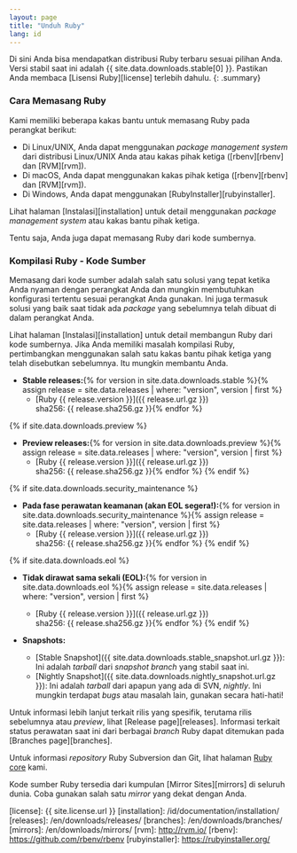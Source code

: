 ```yaml
---
layout: page
title: "Unduh Ruby"
lang: id
---
```


Di sini Anda bisa mendapatkan distribusi Ruby terbaru sesuai pilihan Anda.
Versi stabil saat ini adalah {{ site.data.downloads.stable[0] }}.
Pastikan Anda membaca [Lisensi Ruby][license] terlebih dahulu.
{: .summary}

### Cara Memasang Ruby

Kami memiliki beberapa kakas bantu untuk memasang Ruby pada perangkat berikut:

* Di Linux/UNIX, Anda dapat menggunakan *package management system* dari
  distribusi Linux/UNIX Anda atau kakas pihak ketiga ([rbenv][rbenv] dan [RVM][rvm]).
* Di macOS, Anda dapat menggunakan kakas pihak ketiga ([rbenv][rbenv] dan [RVM][rvm]).
* Di Windows, Anda dapat menggunakan [RubyInstaller][rubyinstaller].

Lihat halaman [Instalasi][installation] untuk detail menggunakan
*package management system* atau kakas bantu pihak ketiga.

Tentu saja, Anda juga dapat memasang Ruby dari kode sumbernya.

### Kompilasi Ruby - Kode Sumber

Memasang dari kode sumber adalah salah satu solusi yang tepat ketika Anda
nyaman dengan perangkat Anda dan mungkin membutuhkan konfigurasi tertentu
sesuai perangkat Anda gunakan. Ini juga termasuk solusi yang baik saat
tidak ada *package* yang sebelumnya telah dibuat di dalam perangkat Anda.

Lihat halaman [Instalasi][installation] untuk detail membangun
Ruby dari kode sumbernya. Jika Anda memiliki masalah kompilasi Ruby, pertimbangkan menggunakan
salah satu kakas bantu pihak ketiga yang telah disebutkan sebelumnya. Itu mungkin membantu Anda.

* **Stable releases:**{% for version in site.data.downloads.stable %}{% assign release = site.data.releases | where: "version", version | first %}
  * [Ruby {{ release.version }}]({{ release.url.gz }})<br>
    sha256: {{ release.sha256.gz }}{% endfor %}

{% if site.data.downloads.preview %}
* **Preview releases:**{% for version in site.data.downloads.preview %}{% assign release = site.data.releases | where: "version", version | first %}
  * [Ruby {{ release.version }}]({{ release.url.gz }})<br>
    sha256: {{ release.sha256.gz }}{% endfor %}
{% endif %}

{% if site.data.downloads.security_maintenance %}
* **Pada fase perawatan keamanan (akan EOL segera!):**{% for version in site.data.downloads.security_maintenance %}{% assign release = site.data.releases | where: "version", version | first %}
  * [Ruby {{ release.version }}]({{ release.url.gz }})<br>
    sha256: {{ release.sha256.gz }}{% endfor %}
{% endif %}

{% if site.data.downloads.eol %}
* **Tidak dirawat sama sekali (EOL):**{% for version in site.data.downloads.eol %}{% assign release = site.data.releases | where: "version", version | first %}
  * [Ruby {{ release.version }}]({{ release.url.gz }})<br>
    sha256: {{ release.sha256.gz }}{% endfor %}
{% endif %}

* **Snapshots:**
  * [Stable Snapshot]({{ site.data.downloads.stable_snapshot.url.gz }}):
    Ini adalah *tarball* dari *snapshot branch* yang stabil saat ini.
  * [Nightly Snapshot]({{ site.data.downloads.nightly_snapshot.url.gz }}):
    Ini adalah *tarball* dari apapun yang ada di SVN, *nightly*.
    Ini mungkin terdapat *bugs* atau masalah lain, gunakan secara hati-hati!

Untuk informasi lebih lanjut terkait rilis yang spesifik, terutama rilis
sebelumnya atau *preview*, lihat [Release page][releases].
Informasi terkait status perawatan saat ini dari berbagai
*branch* Ruby dapat ditemukan pada [Branches page][branches].

Untuk informasi *repository* Ruby Subversion dan Git, lihat
halaman [Ruby core](/id/community/ruby-core/) kami.

Kode sumber Ruby tersedia dari kumpulan
[Mirror Sites][mirrors] di seluruh dunia.
Coba gunakan salah satu *mirror* yang dekat dengan Anda.



[license]: {{ site.license.url }}
[installation]: /id/documentation/installation/
[releases]: /en/downloads/releases/
[branches]: /en/downloads/branches/
[mirrors]: /en/downloads/mirrors/
[rvm]: http://rvm.io/
[rbenv]: https://github.com/rbenv/rbenv
[rubyinstaller]: https://rubyinstaller.org/
